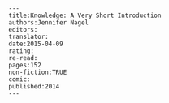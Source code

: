 
    ---
    title:Knowledge: A Very Short Introduction
    authors:Jennifer Nagel
    editors:
    translator:
    date:2015-04-09
    rating:
    re-read:
    pages:152
    non-fiction:TRUE
    comic:
    published:2014
    ---

    